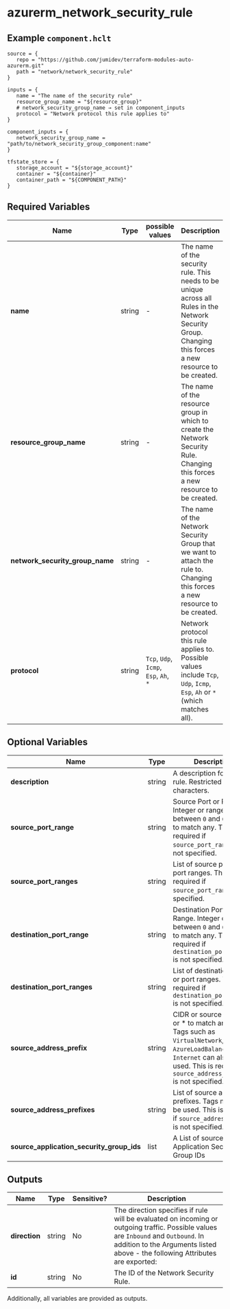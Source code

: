 # azurerm_network_security_rule



## Example `component.hclt`

```hcl
source = {
   repo = "https://github.com/jumidev/terraform-modules-auto-azurerm.git"   
   path = "network/network_security_rule"   
}

inputs = {
   name = "The name of the security rule"   
   resource_group_name = "${resource_group}"   
   # network_security_group_name → set in component_inputs
   protocol = "Network protocol this rule applies to"   
}

component_inputs = {
   network_security_group_name = "path/to/network_security_group_component:name"   
}

tfstate_store = {
   storage_account = "${storage_account}"   
   container = "${container}"   
   container_path = "${COMPONENT_PATH}"   
}

```

## Required Variables

| Name | Type |  possible values |  Description |
| ---- | --------- |  ----------- | ----------- |
| **name** | string |  -  |  The name of the security rule. This needs to be unique across all Rules in the Network Security Group. Changing this forces a new resource to be created. | 
| **resource_group_name** | string |  -  |  The name of the resource group in which to create the Network Security Rule. Changing this forces a new resource to be created. | 
| **network_security_group_name** | string |  -  |  The name of the Network Security Group that we want to attach the rule to. Changing this forces a new resource to be created. | 
| **protocol** | string |  `Tcp`, `Udp`, `Icmp`, `Esp`, `Ah`, `*`  |  Network protocol this rule applies to. Possible values include `Tcp`, `Udp`, `Icmp`, `Esp`, `Ah` or `*` (which matches all). | 

## Optional Variables

| Name | Type |  Description |
| ---- | --------- |  ----------- |
| **description** | string |  A description for this rule. Restricted to 140 characters. | 
| **source_port_range** | string |  Source Port or Range. Integer or range between `0` and `65535` or `*` to match any. This is required if `source_port_ranges` is not specified. | 
| **source_port_ranges** | string |  List of source ports or port ranges. This is required if `source_port_range` is not specified. | 
| **destination_port_range** | string |  Destination Port or Range. Integer or range between `0` and `65535` or `*` to match any. This is required if `destination_port_ranges` is not specified. | 
| **destination_port_ranges** | string |  List of destination ports or port ranges. This is required if `destination_port_range` is not specified. | 
| **source_address_prefix** | string |  CIDR or source IP range or * to match any IP. Tags such as `VirtualNetwork`, `AzureLoadBalancer` and `Internet` can also be used. This is required if `source_address_prefixes` is not specified. | 
| **source_address_prefixes** | string |  List of source address prefixes. Tags may not be used. This is required if `source_address_prefix` is not specified. | 
| **source_application_security_group_ids** | list |  A List of source Application Security Group IDs | 



## Outputs

| Name | Type | Sensitive? | Description |
| ---- | ---- | --------- | --------- |
| **direction** | string | No  | The direction specifies if rule will be evaluated on incoming or outgoing traffic. Possible values are `Inbound` and `Outbound`. In addition to the Arguments listed above - the following Attributes are exported: | 
| **id** | string | No  | The ID of the Network Security Rule. | 

Additionally, all variables are provided as outputs.
